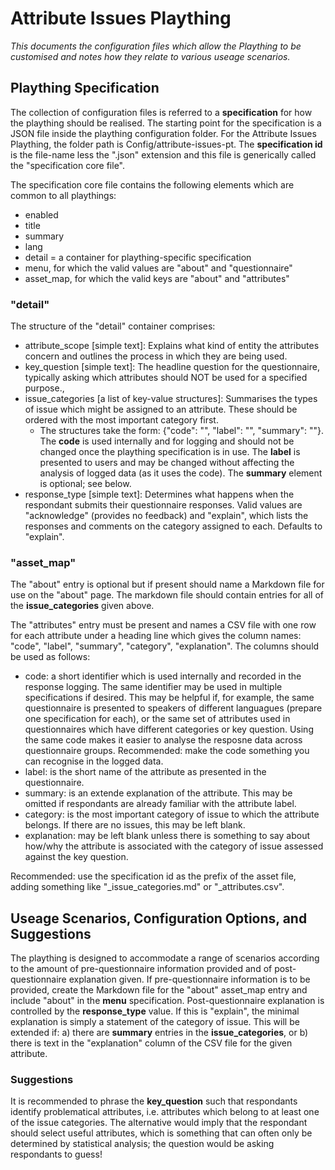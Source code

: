 # Attribute Issues Plaything
_This documents the configuration files which allow the Plaything to be customised and notes how they relate to various useage scenarios._

## Plaything Specification
The collection of configuration files is referred to a __specification__ for how the plaything should be realised. The starting point for the specification is a JSON file inside the plaything configuration folder. For the Attribute Issues Plaything, the folder path is Config/attribute-issues-pt. The __specification id__ is the file-name less the ".json" extension and this file is generically called the "specification core file".

The specification core file contains the following elements which are common to all playthings:
- enabled
- title
- summary
- lang
- detail = a container for plaything-specific specification
- menu, for which the valid values are "about" and "questionnaire"
- asset_map, for which the valid keys are "about" and "attributes"

### "detail"
The structure of the "detail" container comprises:
- attribute_scope [simple text]: Explains what kind of entity the attributes concern and outlines the process in which they are being used.
- key_question [simple text]: The headline question for the questionnaire, typically asking which attributes should NOT be used for a specified purpose.,
- issue_categories [a list of key-value structures]: Summarises the types of issue which might be assigned to an attribute. These should be ordered with the most important category first.
  - The structures take the form: {"code": "", "label": "", "summary": ""}. The __code__ is used internally and for logging and should not be changed once the plaything specification is in use. The __label__ is presented to users and may be changed without affecting the analysis of logged data (as it uses the code). The __summary__ element is optional; see below.
- response_type [simple text]: Determines what happens when the respondant submits their questionnaire responses. Valid values are "acknowledge" (provides no feedback) and "explain", which lists the responses and comments on the category assigned to each. Defaults to "explain".

### "asset_map"
The "about" entry is optional but if present should name a Markdown file for use on the "about" page. The markdown file should contain entries for all of the __issue_categories__ given above. 

The "attributes" entry must be present and names a CSV file with one row for each attribute under a heading line which gives the column names: "code", "label", "summary", "category", "explanation". The columns should be used as follows:
- code: a short identifier which is used internally and recorded in the response logging. The same identifier may be used in multiple specifications if desired. This may be helpful if, for example, the same questionnaire is presented to speakers of different languagues (prepare one specification for each), or the same set of attributes used in questionnaires which have different categories or key question. Using the same code makes it easier to analyse the resposne data across questionnaire groups. Recommended: make the code something you can recognise in the logged data.
- label: is the short name of the attribute as presented in the questionnaire.
- summary: is an extende explanation of the attribute. This may be omitted if respondants are already familiar with the attribute label.
- category: is the most important category of issue to which the attribute belongs. If there are no issues, this may be left blank.
- explanation: may be left blank unless there is something to say about how/why the attribute is associated with the category of issue assessed against the key question.

Recommended: use the specification id as the prefix of the asset file, adding something like "_issue_categories.md" or "_attributes.csv".

## Useage Scenarios, Configuration Options, and Suggestions
The plaything is designed to accommodate a range of scenarios according to the amount of pre-questionnaire information provided and of post-questionnaire explanation given. If pre-questionnaire information is to be provided, create the Markdown file for the "about" asset_map entry and include "about" in the __menu__ specification. Post-questionnaire explanation is controlled by the __response_type__ value. If this is "explain", the minimal explanation is simply a statement of the category of issue. This will be extended if: a) there are __summary__ entries in the __issue_categories__, or b) there is text in the "explanation" column of the CSV file for the given attribute.

### Suggestions
It is recommended to phrase the __key_question__ such that respondants identify problematical attributes, i.e. attributes which belong to at least one of the issue categories. The alternative would imply that the respondant should select useful attributes, which is something that can often only be determined by statistical analysis; the question would be asking respondants to guess!